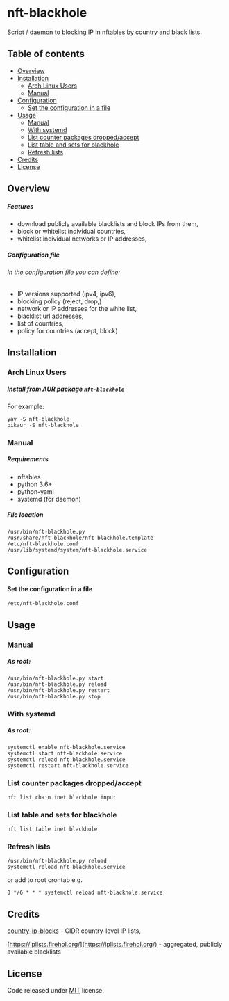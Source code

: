 

# nft-blackhole
Script / daemon to blocking IP in nftables by country and black lists.

## Table of contents

- [Overview](#overview)
- [Installation](#installation)
  - [Arch Linux Users](#arch-linux-users)
  - [Manual](#manual)
- [Configuration](#configuration)
    - [Set the configuration in a file](#set-the-configuration-in-a-file)
- [Usage](#usage)
  - [Manual](#manual)
  - [With systemd](#with-systemd)
  - [List counter packages dropped/accept](#list-counter-packages-droppedaccept)
  - [List table and sets for blackhole](#list-table-and-sets-for-blackhole)
  - [Refresh lists](#refresh-lists)
- [Credits](#credits)
- [License](#license)

## Overview

##### Features
- download publicly available blacklists and block IPs from them,
- block or whitelist individual countries,
- whitelist individual networks or IP addresses,

##### Configuration file
###### In the configuration file you can define:
- IP versions supported (ipv4, ipv6),
- blocking policy (reject, drop,)
- network or IP addresses for the white list,
- blacklist url addresses,
- list of countries,
- policy for countries (accept, block)

## Installation
### Arch Linux Users
##### Install from AUR package `nft-blackhole`
For example:

    yay -S nft-blackhole
    pikaur -S nft-blackhole

### Manual
##### Requirements
- nftables
- python 3.6+
- python-yaml
- systemd (for daemon)

##### File location
    /usr/bin/nft-blackhole.py
    /usr/share/nft-blackhole/nft-blackhole.template
    /etc/nft-blackhole.conf
    /usr/lib/systemd/system/nft-blackhole.service

## Configuration
#### Set the configuration in a file
`/etc/nft-blackhole.conf`

## Usage
### Manual
##### As root:
	/usr/bin/nft-blackhole.py start
	/usr/bin/nft-blackhole.py reload
	/usr/bin/nft-blackhole.py restart
	/usr/bin/nft-blackhole.py stop

### With systemd
##### As root:
    systemctl enable nft-blackhole.service
	systemctl start nft-blackhole.service
	systemctl reload nft-blackhole.service
	systemctl restart nft-blackhole.service

### List counter packages dropped/accept
    nft list chain inet blackhole input
### List table and sets for blackhole
    nft list table inet blackhole
### Refresh lists

    /usr/bin/nft-blackhole.py reload
    systemctl reload nft-blackhole.service
    
or add to root crontab e.g.
    
    0 */6 * * * systemctl reload nft-blackhole.service

## Credits
[country-ip-blocks](https://github.com/herrbischoff/country-ip-blocks) - CIDR country-level IP lists,

[https://iplists.firehol.org/](https://iplists.firehol.org/) - aggregated, publicly available blacklists

## License

Code released under [MIT](./LICENSE) license.
